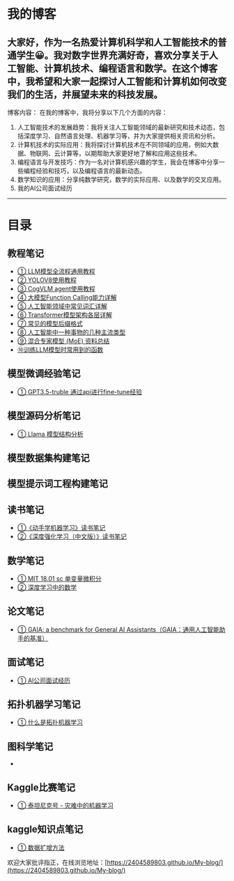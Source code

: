 # **我的博客**

大家好，作为一名热爱计算机科学和人工智能技术的普通学生😀。我对数字世界充满好奇，喜欢分享关于人工智能、计算机技术、编程语言和数学。在这个博客中，我希望和大家一起探讨人工智能和计算机如何改变我们的生活，并展望未来的科技发展。
------------------------------------------------------------------------------------------------------------------------------------------------------------------------------------------------------------------------------

博客内容：
在我的博客中，我将分享以下几个方面的内容：

1. 人工智能技术的发展趋势：我将关注人工智能领域的最新研究和技术动态，包括深度学习、自然语言处理、机器学习等，并为大家提供相关资讯和分析。
2. 计算机技术的实际应用：我将探讨计算机技术在不同领域的应用，例如大数据、物联网、云计算等，以期帮助大家更好地了解和应用这些技术。
3. 编程语言与开发技巧：作为一名对计算机感兴趣的学生，我会在博客中分享一些编程经验和技巧，以及编程语言的最新动态。
4. 数学知识的应用：分享纯数学研究，数学的实际应用、以及数学的交叉应用。
5. 我的AI公司面试经历

---

# 目录

## 教程笔记

- [① LLM模型全流程通用教程](教程笔记/ch01.md)
- [② YOLOV8使用教程](教程笔记/ch02.md)
- [③ CogVLM agent使用教程](教程笔记/ch03.md)
- [④ 大模型Function Calling能力详解](教程笔记/ch04.md)
- [⑤ 人工智能领域中常见词汇详解](教程笔记/ch05.md)
- [⑥ Transformer模型架构各层详解](教程笔记/ch06.md)
- [⑦ 常见的模型后缀格式](教程笔记/ch07.md)
- [⑧ 人工智能中一种事物的几种主流类型](教程笔记/ch08.md)
- [⑨ 混合专家模型 (MoE) 资料总结](教程笔记/ch09.md)
- [⑩训练LLM模型时常用到的函数](教程笔记/ch10.md)

## 模型微调经验笔记

- [① GPT3.5-truble 通过api进行fine-tune经验](模型微调经验笔记/ch01.md)

## 模型源码分析笔记

- [① Llama 模型结构分析](模型源码分析笔记/ch01.md)

## 模型数据集构建笔记

## 模型提示词工程构建笔记

## 读书笔记

- [①《动手学机器学习》读书笔记](读书笔记/ch01.md)
- [②《深度强化学习（中文版）》读书笔记](读书笔记/ch02.md)

## 数学笔记

- [① MIT 18.01 sc  单变量微积分](数学笔记/ch01.md)
- [② 深度学习中的数学](数学笔记/ch02.md)

## 论文笔记

- [① GAIA: a benchmark for General AI Assistants（GAIA：通用人工智能助手的基准） ](论文阅读笔记/ch01.md)

## 面试笔记

- [① AI公司面试经历](面试笔记/ch01.md)

## 拓扑机器学习笔记

- [① 什么是拓扑机器学习](拓扑机器学习笔记/ch01.md)

## 图科学笔记

- 

## Kaggle比赛笔记

- [① 泰坦尼克号 - 灾难中的机器学习](Kaggle比赛笔记/ch01.md)

## kaggle知识点笔记

- [① 数据扩增方法](kaggle知识点笔记/ch01.md)

欢迎大家批评指正，在线浏览地址：[https://2404589803.github.io/My-blog/](https://2404589803.github.io/My-blog/)

